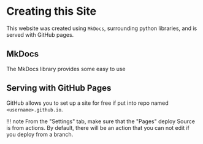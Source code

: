 # Creating this Site

This website was created using `MkDocs`, surrounding python libraries, and is served with GitHub pages. 

## MkDocs

The MkDocs library provides some easy to use

## Serving with GitHub Pages

GitHub allows you to set up a site for free if put into repo named `<username>.github.io`. 

!!! note
    From the "Settings" tab, make sure that the "Pages" deploy Source is from actions. By default, there will be an action that you can not edit if you deploy from a branch.